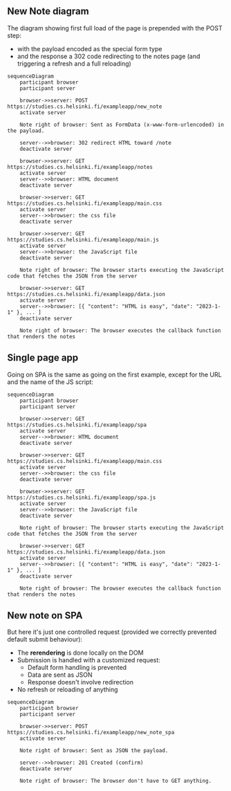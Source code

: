 ## New Note diagram

The diagram showing first full load of the page is prepended with the POST step:

- with the payload encoded as the special form type
- and the response a 302 code redirecting to the notes page (and triggering a refresh and a full reloading)

```mermaid
sequenceDiagram
    participant browser
    participant server

    browser->>server: POST https://studies.cs.helsinki.fi/exampleapp/new_note
    activate server

    Note right of browser: Sent as FormData (x-www-form-urlencoded) in the payload.

    server-->>browser: 302 redirect HTML toward /note
    deactivate server

    browser->>server: GET https://studies.cs.helsinki.fi/exampleapp/notes
    activate server
    server-->>browser: HTML document
    deactivate server

    browser->>server: GET https://studies.cs.helsinki.fi/exampleapp/main.css
    activate server
    server-->>browser: the css file
    deactivate server

    browser->>server: GET https://studies.cs.helsinki.fi/exampleapp/main.js
    activate server
    server-->>browser: the JavaScript file
    deactivate server

    Note right of browser: The browser starts executing the JavaScript code that fetches the JSON from the server

    browser->>server: GET https://studies.cs.helsinki.fi/exampleapp/data.json
    activate server
    server-->>browser: [{ "content": "HTML is easy", "date": "2023-1-1" }, ... ]
    deactivate server

    Note right of browser: The browser executes the callback function that renders the notes
```

## Single page app

Going on SPA is the same as going on the first example, except for the URL and the name of the JS script:

```mermaid
sequenceDiagram
    participant browser
    participant server

    browser->>server: GET https://studies.cs.helsinki.fi/exampleapp/spa
    activate server
    server-->>browser: HTML document
    deactivate server

    browser->>server: GET https://studies.cs.helsinki.fi/exampleapp/main.css
    activate server
    server-->>browser: the css file
    deactivate server

    browser->>server: GET https://studies.cs.helsinki.fi/exampleapp/spa.js
    activate server
    server-->>browser: the JavaScript file
    deactivate server

    Note right of browser: The browser starts executing the JavaScript code that fetches the JSON from the server

    browser->>server: GET https://studies.cs.helsinki.fi/exampleapp/data.json
    activate server
    server-->>browser: [{ "content": "HTML is easy", "date": "2023-1-1" }, ... ]
    deactivate server

    Note right of browser: The browser executes the callback function that renders the notes
```

## New note on SPA

But here it's just one controlled request (provided we correctly prevented default submit behaviour):

- The **rerendering** is done locally on the DOM
- Submission is handled with a customized request:
  - Default form handling is prevented
  - Data are sent as JSON
  - Response doesn't involve redirection
- No refresh or reloading of anything

```mermaid
sequenceDiagram
    participant browser
    participant server

    browser->>server: POST https://studies.cs.helsinki.fi/exampleapp/new_note_spa
    activate server

    Note right of browser: Sent as JSON the payload.

    server-->>browser: 201 Created (confirm)
    deactivate server

    Note right of browser: The browser don't have to GET anything.
```
